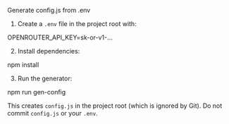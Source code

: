 Generate config.js from .env

1. Create a `.env` file in the project root with:

OPENROUTER_API_KEY=sk-or-v1-...

2. Install dependencies:

npm install

3. Run the generator:

npm run gen-config

This creates `config.js` in the project root (which is ignored by Git). Do not commit `config.js` or your `.env`.
